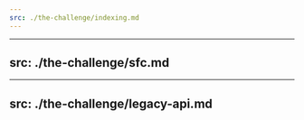 ```yaml
---
src: ./the-challenge/indexing.md
---
```


---
src: ./the-challenge/sfc.md
---

---
src: ./the-challenge/legacy-api.md
---
